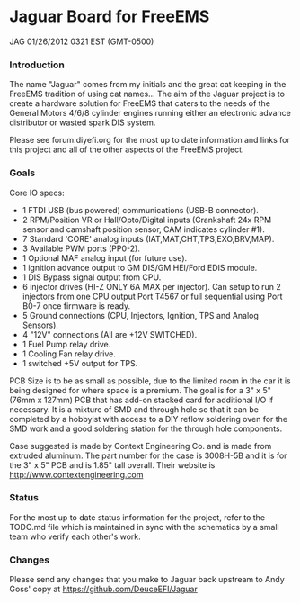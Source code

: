# Jaguar Board for FreeEMS

JAG 01/26/2012 0321 EST (GMT-0500)

### Introduction

The name "Jaguar" comes from my initials and the great cat keeping in the FreeEMS tradition of using cat names...  The aim of the Jaguar project is to create a hardware solution for FreeEMS that caters to the needs of the General Motors 4/6/8 cylinder engines running either an electronic advance distributor or wasted spark DIS system.

Please see forum.diyefi.org for the most up to date information and links for this project and all of the other aspects of the FreeEMS project.

### Goals

Core IO specs:

 * 1 FTDI USB (bus powered) communications (USB-B connector).
 * 2 RPM/Position VR or Hall/Opto/Digital inputs (Crankshaft 24x RPM sensor and camshaft position sensor, CAM indicates cylinder #1).
 * 7 Standard 'CORE' analog inputs (IAT,MAT,CHT,TPS,EXO,BRV,MAP).
 * 3 Available PWM ports (PP0-2).
 * 1 Optional MAF analog input (for future use).
 * 1 ignition advance output to GM DIS/GM HEI/Ford EDIS module.
 * 1 DIS Bypass signal output from CPU.
 * 6 injector drives (HI-Z ONLY 6A MAX per injector). Can setup to run 2 injectors from one CPU output Port T4567 or full sequential using Port B0-7 once firmware is ready.
 * 5 Ground connections (CPU, Injectors, Ignition, TPS and Analog Sensors).
 * 4 "12V" connections (All are +12V SWITCHED).
 * 1 Fuel Pump relay drive.
 * 1 Cooling Fan relay drive.
 * 1 switched +5V output for TPS.

PCB Size is to be as small as possible, due to the limited room in the car it is being designed for where space is a premium.  The goal is for a 3" x 5" (76mm x 127mm) PCB that has add-on stacked card for additional I/O if necessary.  It is a mixture of SMD and through hole so that it can be completed by a hobbyist with access to a DIY reflow soldering oven for the SMD work and a good soldering station for the through hole components.

Case suggested is made by Context Engineering Co. and is made from extruded aluminum.  The part number for the case is 3008H-5B and it is for the 3" x 5" PCB and is 1.85" tall overall.  Their website is http://www.contextengineering.com 
 
### Status

For the most up to date status information for the project, refer to the TODO.md file which is maintained in sync with the schematics by a small team who verify each other's work.

### Changes

Please send any changes that you make to Jaguar back upstream to Andy Goss' copy at https://github.com/DeuceEFI/Jaguar

